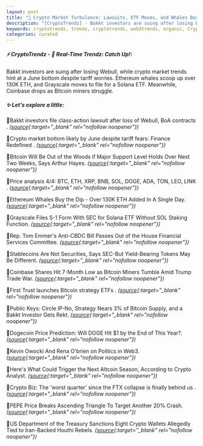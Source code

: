 ```yaml
---
layout: post
title: "🌅 Crypto Market Turbulence: Lawsuits, ETF Moves, and Whales Buying Dips"
description: "[CryptoTrendz] - Bakkt investors are suing after losing Webull, while crypto market trends hint at a June bottom despite tariff worries. Ethereum whales scoop up over 130K ETH, and Grayscale moves to file for a Solana ETF. Meanwhile, Coinbase drops as Bitcoin miners struggle."
keywords: cryptotrendz, trendz, cryptotrends, web3trends, organic, Crypto, SOL, analysis, Trump, CEO, market, investors, DOGE, Bitcoin, FTX, ETH, SEC, Altcoin
categories: curated
---
```


##### ⚡ CryptoTrendz - 📌 *Real-Time Trendz: Catch Up!:*

Bakkt investors are suing after losing Webull, while crypto market trends hint at a June bottom despite tariff worries. Ethereum whales scoop up over 130K ETH, and Grayscale moves to file for a Solana ETF. Meanwhile, Coinbase drops as Bitcoin miners struggle.

##### ✨ *Let's explore a little:*


🔹Bakkt investors file class-action lawsuit after loss of Webull, BoA contracts . *([source](https://s.avyag.com/vdqj){:target="_blank" rel="nofollow noopener"})*

🔹Crypto market bottom likely by June despite tariff fears: Finance Redefined . *([source](https://s.avyag.com/883t){:target="_blank" rel="nofollow noopener"})*

🔹Bitcoin Will Be Out of the Woods if Major Support Level Holds Over Next Two Weeks, Says Arthur Hayes. *([source](https://s.avyag.com/vhj2){:target="_blank" rel="nofollow noopener"})*

🔹Price analysis 4/4: BTC, ETH, XRP, BNB, SOL, DOGE, ADA, TON, LEO, LINK . *([source](https://s.avyag.com/dqni){:target="_blank" rel="nofollow noopener"})*

🔹Ethereum Whales Buy the Dip - Over 130K ETH Added In A Single Day. *([source](https://s.avyag.com/rbdy){:target="_blank" rel="nofollow noopener"})*

🔹Grayscale Files S-1 Form With SEC for Solana ETF Without SOL Staking Function. *([source](https://s.avyag.com/450u){:target="_blank" rel="nofollow noopener"})*

🔹Rep. Tom Emmer's Anti-CBDC Bill Passes Out of the House Financial Services Committee. *([source](https://s.avyag.com/wti7){:target="_blank" rel="nofollow noopener"})*

🔹Stablecoins Are Not Securities, Says SEC-But Yield-Bearing Tokens May Be Different. *([source](https://s.avyag.com/rw71){:target="_blank" rel="nofollow noopener"})*

🔹Coinbase Shares Hit 7-Month Low as Bitcoin Miners Tumble Amid Trump Trade War. *([source](https://s.avyag.com/ho8n){:target="_blank" rel="nofollow noopener"})*

🔹First Trust launches Bitcoin strategy ETFs . *([source](https://s.avyag.com/25o3){:target="_blank" rel="nofollow noopener"})*

🔹Public Keys: Circle IP-No, Strategy Nears 3% of Bitcoin Supply, and a Bakkt Investor Gets Rekt. *([source](https://s.avyag.com/eadt){:target="_blank" rel="nofollow noopener"})*

🔹Dogecoin Price Prediction: Will DOGE Hit $1 by the End of This Year?. *([source](https://s.avyag.com/i6pg){:target="_blank" rel="nofollow noopener"})*

🔹Kevin Owocki And Rena O'brien on Politics in Web3. *([source](https://s.avyag.com/mr2a){:target="_blank" rel="nofollow noopener"})*

🔹Here's What Could Trigger the Next Altcoin Season, According to Crypto Analyst. *([source](https://s.avyag.com/uh50){:target="_blank" rel="nofollow noopener"})*

🔹Crypto Biz: The 'worst quarter' since the FTX collapse is finally behind us . *([source](https://s.avyag.com/a41v){:target="_blank" rel="nofollow noopener"})*

🔹PEPE Price Breaks Ascending Triangle To Target Another 20% Crash. *([source](https://s.avyag.com/vw4d){:target="_blank" rel="nofollow noopener"})*

🔹US Department of the Treasury Sanctions Eight Crypto Wallets Allegedly Tied to Iran-Backed Houthi Rebels. *([source](https://s.avyag.com/fys8){:target="_blank" rel="nofollow noopener"})*
